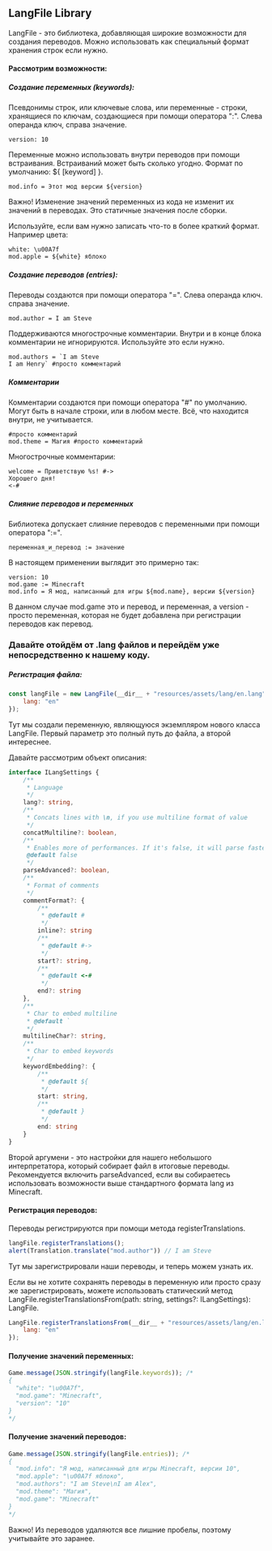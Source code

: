 ## LangFile Library

LangFile - это библиотека, добавляющая широкие возможности для создания переводов. Можно использовать как специальный формат хранения строк если нужно.

#### Рассмотрим возможности:

##### Создание переменных (keywords):

Псевдонимы строк, или ключевые слова, или переменные - строки, хранящиеся по ключам, создающиеся при помощи оператора ":". Слева операнда ключ, справа значение.

```lang
version: 10
```

Переменные можно использовать внутри переводов при помощи встраивания. Встраиваний может быть сколько угодно. Формат по умолчанию: ${ [keyword] }.

```lang
mod.info = Этот мод версии ${version}
```

Важно! Изменение значений переменных из кода не изменит их значений в переводах. Это статичные значения после сборки.

Используйте, если вам нужно записать что-то в более краткий формат. Например цвета:

```lang
white: \u00A7f
mod.apple = ${white} яблоко
```

##### Создание переводов (entries):

Переводы создаются при помощи оператора "=". Слева операнда ключ. справа значение. 

```lang
mod.author = I am Steve
```

Поддерживаются многострочные комментарии. Внутри и в конце блока комментарии не игнорируются. Используйте это если нужно.

```lang
mod.authors = `I am Steve
I am Henry` #просто комментарий
```

##### Комментарии

Комментарии создаются при помощи оператора "#" по умолчанию. Могут быть в начале строки, или в любом месте. Всё, что находится внутри, не учитывается.

```lang
#просто комментарий
mod.theme = Магия #просто комментарий
```

Многострочные комментарии:

```lang
welcome = Приветствую %s! #->
Хорошего дня!
<-#
```

##### Слияние переводов и переменных

Библиотека допускает слияние переводов с переменными при помощи оператора ":=".

```lang
переменная_и_перевод := значение
```

В настоящем применении выглядит это примерно так:

```lang
version: 10
mod.game := Minecraft
mod.info = Я мод, написанный для игры ${mod.name}, версии ${version}
```

В данном случае mod.game это и перевод, и переменная, а version - просто переменная, которая не будет добавлена при регистрации переводов как перевод.

### Давайте отойдём от .lang файлов и перейдём уже непосредственно к нашему коду.

##### Регистрация файла:

```javascript
const langFile = new LangFile(__dir__ + "resources/assets/lang/en.lang", {
    lang: "en"
});
```

Тут мы создали переменную, являющуюся экземпляром нового класса LangFile. Первый параметр это полный путь до файла, а второй интереснее.

Давайте рассмотрим объект описания:

```ts
interface ILangSettings {
    /**
     * Language
     */
    lang?: string,
    /**
     * Concats lines with \n, if you use multiline format of value
     */
    concatMultiline?: boolean,
    /**
     * Enables more of performances. If it's false, it will parse faster, but considerings only inline comments.
     @default false
     */
    parseAdvanced?: boolean,
    /**
     * Format of comments
     */
    commentFormat?: {
        /**
         * @default #
         */
        inline?: string
        /**
         * @default #->
         */
        start?: string,
        /**
         * @default <-#
         */
        end?: string
    },
    /**
     * Char to embed multiline
     * @default `
     */
    multilineChar?: string,
    /**
     * Char to embed keywords
     */
    keywordEmbedding?: {
        /**
         * @default ${
         */
        start: string,
        /**
         * @default }
         */
        end: string
    }
}
```

Второй аргумени - это настройки для нашего небольшого интерпретатора, который собирает файл в итоговые переводы. Рекомендуется включить parseAdvanced, если вы собираетесь использовать возможности выше стандартного формата lang из Minecraft.

#### Регистрация переводов:

Переводы регистрируются при помощи метода registerTranslations.

```javascript
langFile.registerTranslations();
alert(Translation.translate("mod.author")) // I am Steve
```

Тут мы зарегистрировали наши переводы, и теперь можем узнать их.

Если вы не хотите сохранять переводы в переменную или просто сразу же зарегистрировать, можете использовать статический метод LangFile.registerTranslationsFrom(path: string, settings?: ILangSettings): LangFile.

```javascript
LangFile.registerTranslationsFrom(__dir__ + "resources/assets/lang/en.lang", {
    lang: "en"
});
```

#### Получение значений переменных:

```javascript
Game.message(JSON.stringify(langFile.keywords)); /*
{
  "white": "\u00A7f",
  "mod.game": "Minecraft", 
  "version": "10"
}
*/
```

#### Получение значений переводов:

```javascript
Game.message(JSON.stringify(langFile.entries)); /*
{
  "mod.info": "Я мод, написанный для игры Minecraft, версии 10",
  "mod.apple": "\u00A7f яблоко",
  "mod.authors": "I am Steve\nI am Alex",
  "mod.theme": "Магия",
  "mod.game": "Minecraft"
}
*/
```

Важно! Из переводов удаляются все лишние пробелы, поэтому учитывайте это заранее.
